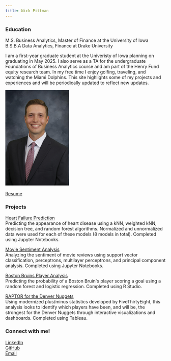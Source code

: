 ```yaml
---
title: Nick Pittman
---
```

### Education
M.S. Business Analytics, Master of Finance at the University of Iowa  
B.S.B.A Data Analytics, Finance at Drake University

I am a first-year graduate student at the Univeristy of Iowa planning on graduating in May 2025. I also serve as a TA for the undergraduate Foundations of Business Analytics course and am part of the Henry Fund equity research team. In my free time I enjoy golfing, traveling, and watching the Miami Dolphins. This site highlights some of my projects and experiences and will be periodically updated to reflect new updates.

<img src="docs/0298_nick_pittman_.jpg" width="200" height="300"/>  

[Resume](docs/resume.pdf)

### Projects
[Heart Failure Prediction](https://github.com/nickpittman/Heart_Failure_Prediction)  
Predicting the appearance of heart disease using a kNN, weighted kNN, decision tree, and random forest algorithms. Normalized and unnormalized data were used for each of these models (8 models in total). Completed using Jupyter Notebooks.  

[Movie Sentiment Analysis](https://github.com/nickpittman/Movie_Sentiment_Analysis)  
Analyzing the sentiment of movie reviews using support vector classification, perceptrons, multilayer perceptrons, and principal component analysis. Completed using Jupyter Notebooks.  

[Boston Bruins Player Analysis](https://github.com/ethanmarshallanalytics/STAT-172-Final-Project)  
Predicting the probability of a Boston Bruin's player scoring a goal using a random forest and logistic regression. Completed using R Studio.  

[RAPTOR for the Denver Nuggets](https://public.tableau.com/app/profile/nick.pittman3982/viz/RAPTORFinal/Story1)   
Using modernized plus/minus statistics developed by FiveThirtyEight, this analysis looks to identify which players have been, and will be, the strongest for the Denver Nuggets through interactive visualizations and dashboards. Completed using Tableau.   

### Connect with me!

[LinkedIn](https://www.linkedin.com/in/nick-pittman/)  
[GitHub](https://github.com/nickpittman)  
[Email](mailto:nicholasjohn.pittman@gmail.com)
